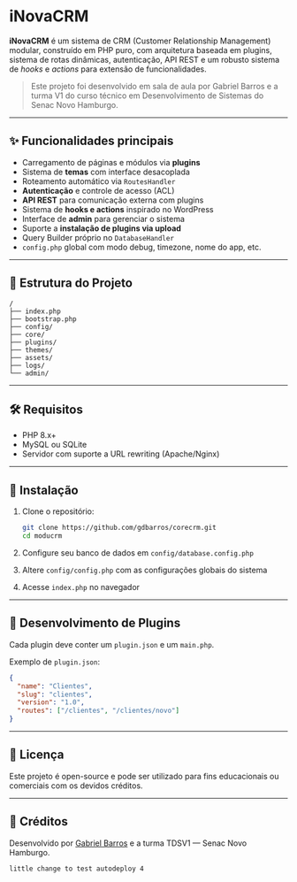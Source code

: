 # iNovaCRM

**iNovaCRM** é um sistema de CRM (Customer Relationship Management) modular, construído em PHP puro, com arquitetura baseada em plugins, sistema de rotas dinâmicas, autenticação, API REST e um robusto sistema de *hooks* e *actions* para extensão de funcionalidades.

> Este projeto foi desenvolvido em sala de aula por Gabriel Barros e a turma V1 do curso técnico em Desenvolvimento de Sistemas do Senac Novo Hamburgo.

---

## ✨ Funcionalidades principais

- Carregamento de páginas e módulos via **plugins**
- Sistema de **temas** com interface desacoplada
- Roteamento automático via `RoutesHandler`
- **Autenticação** e controle de acesso (ACL)
- **API REST** para comunicação externa com plugins
- Sistema de **hooks e actions** inspirado no WordPress
- Interface de **admin** para gerenciar o sistema
- Suporte a **instalação de plugins via upload**
- Query Builder próprio no `DatabaseHandler`
- `config.php` global com modo debug, timezone, nome do app, etc.

---

## 📁 Estrutura do Projeto

```plaintext
/
├── index.php
├── bootstrap.php
├── config/
├── core/
├── plugins/
├── themes/
├── assets/
├── logs/
└── admin/
````

---

## 🛠 Requisitos

* PHP 8.x+
* MySQL ou SQLite
* Servidor com suporte a URL rewriting (Apache/Nginx)

---

## 🚀 Instalação

1. Clone o repositório:

   ```bash
   git clone https://github.com/gdbarros/corecrm.git
   cd moducrm
   ```

2. Configure seu banco de dados em `config/database.config.php`

3. Altere `config/config.php` com as configurações globais do sistema

4. Acesse `index.php` no navegador

---

## 🧩 Desenvolvimento de Plugins

Cada plugin deve conter um `plugin.json` e um `main.php`.

Exemplo de `plugin.json`:

```json
{
  "name": "Clientes",
  "slug": "clientes",
  "version": "1.0",
  "routes": ["/clientes", "/clientes/novo"]
}
```

---

## 🔐 Licença

Este projeto é open-source e pode ser utilizado para fins educacionais ou comerciais com os devidos créditos.

---

## 🙌 Créditos

Desenvolvido por [Gabriel Barros](https://github.com/gdbarros) e a turma TDSV1 — Senac Novo Hamburgo.

```
little change to test autodeploy 4
